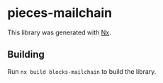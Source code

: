 # pieces-mailchain

This library was generated with [Nx](https://nx.dev).

## Building

Run `nx build blocks-mailchain` to build the library.
